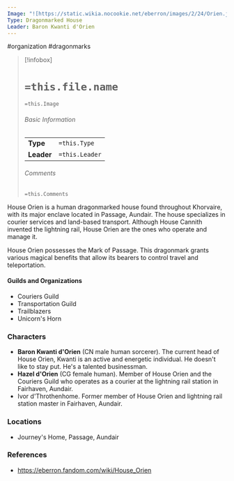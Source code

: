 ```yaml
---
Image: "![https://static.wikia.nocookie.net/eberron/images/2/24/Orien.jpg/revision/latest?cb=20220509101018|250](https://static.wikia.nocookie.net/eberron/images/2/24/Orien.jpg/revision/latest?cb=20220509101018)"
Type: Dragonmarked House
Leader: Baron Kwanti d'Orien
---
```

 #organization #dragonmarks

> [!infobox]
> # `=this.file.name`
> `=this.Image`
> ###### Basic Information
> |  |  |
> | ---- | ---- |
> | **Type** | `=this.Type` |
> | **Leader** | `=this.Leader` |
> ###### Comments
> `=this.Comments`

House Orien is a human dragonmarked house found throughout Khorvaire, with its major enclave located in Passage, Aundair. The house specializes in courier services and land-based transport. Although House Cannith invented the lightning rail, House Orien are the ones who operate and manage it.

House Orien possesses the Mark of Passage. This dragonmark grants various magical benefits that allow its bearers to control travel and teleportation.

#### Guilds and Organizations

* Couriers Guild
* Transportation Guild
* Trailblazers
* Unicorn's Horn

### Characters

* **Baron Kwanti d'Orien** (CN male human sorcerer). The current head of House Orien, Kwanti is an active and energetic individual. He doesn't like to stay put. He's a talented businessman.
* **Hazel d'Orien** (CG female human). Member of House Orien and the Couriers Guild who operates as a courier at the lightning rail station in Fairhaven, Aundair.
* Ivor d'Throthenhome. Former member of House Orien and lightning rail station master in Fairhaven, Aundair.

### Locations

* Journey's Home, Passage, Aundair

### References

* https://eberron.fandom.com/wiki/House_Orien
